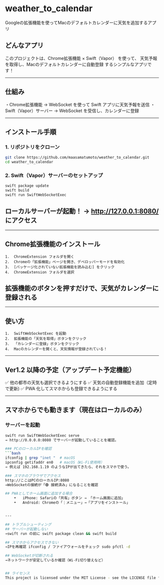 # weather_to_calendar 

Googleの拡張機能を使ってMacのデフォルトカレンダーに天気を追加するアプリ

## どんなアプリ 
このプロジェクトは、Chrome拡張機能 × Swift（Vapor） を使って、
天気予報を取得し、Macのデフォルトカレンダーに自動登録 するシンプルなアプリです！

---

## 仕組み
・Chrome拡張機能 → WebSocket を使って Swift アプリに天気予報を送信
・Swift（Vapor）サーバー → WebSocket を受信し、カレンダーに登録

---

## インストール手順
### 1️. リポジトリをクローン
```bash
git clone https://github.com/maasamatumoto/weather_to_calendar.git
cd weather_to_calendar
```

### 2️. Swift（Vapor）サーバーのセットアップ
```bash
swift package update
swift build
swift run SwiftWebSocketExec
```

## ローカルサーバーが起動！ → http://127.0.0.1:8080/ にアクセス

---

## Chrome拡張機能のインストール
	1.	ChromeExtension フォルダを開く
	2.	Chromeの「拡張機能」ページを開き、デベロッパーモードを有効化
	3.	[パッケージ化されていない拡張機能を読み込む] をクリック
	4.	ChromeExtension フォルダを選択

## 拡張機能のボタンを押すだけで、天気がカレンダーに登録される

---

## 使い方
	1.	SwiftWebSocketExec を起動
	2.	拡張機能の「天気を取得」ボタンをクリック
	3.	「カレンダーに登録」ボタンをクリック
	4.	Macのカレンダーを開くと、天気情報が登録されている！

---

## Ver1.2 以降の予定（アップデート予定機能）
✅ 他の都市の天気も選択できるようにする
✅ 天気の自動登録機能を追加（定時で更新)
✅ PWA 化してスマホからも登録できるようにする

---

## スマホからでも動きます（現在はローカルのみ）
### サーバーを起動
```bash
swift run SwiftWebSocketExec serve
→ http://0.0.0.0:8080 でサーバーが起動していることを確認。

### PCのローカルIPを確認
```bash
ifconfig | grep "inet "  # macOS
ipconfig getifaddr en0   # macOS（Wi-Fi使用時）
→ 例えば 192.168.1.19 のようなIPが出てきたら、それをスマホで使う。

### スマホのブラウザでアクセス
http://ここはPCのローカルIP:8080
→WebSocketの接続が「🟢 接続済み」になることを確認

## PWAとしてホーム画面に追加する場合
	•	iPhone: Safariの「共有」ボタン → 「ホーム画面に追加」
	•	Android: Chromeの「⋮メニュー」→「アプリをインストール」


---

## トラブルシューティング
## サーバーが起動しない
→swift run の前に swift package clean && swift build

## スマホからアクセスできない
→IPを再確認 ifconfig / ファイアウォールをチェック sudo pfctl -d

## WebSocketが切断される
→ネットワークが安定しているか確認（Wi-Fi切り替えなど）


## ライセンス
This project is licensed under the MIT License - see the LICENSE file for details.
